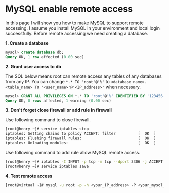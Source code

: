 # MySQL enable remote access
In this page I will show you how to make MySQL to support remote accessing. I assume you install MySQL in your
environment and local login successfully. Before remote accessing we need creating a database.

**1. Create a database**
```sql
mysql> create database db;
Query OK, 1 row affected (0.00 sec)
```

**2. Grant user access to db**

The SQL below means root can remote access any tables of any databases from any IP. You can change `*.* TO 'root'@'%'`
 to `<database_name>.<table_name> TO '<user_name>'@'<IP_address>'` when necessary.
```sql
mysql> GRANT ALL PRIVILEGES ON *.* TO 'root'@'%' IDENTIFIED BY '123456' WITH GRANT OPTION;
Query OK, 0 rows affected, 1 warning (0.00 sec)
```

**3. Don't forget close firewall or add rule in firewall**

Use following command to close firewall.
```bash
[root@henry ~]# service iptables stop
iptables: Setting chains to policy ACCEPT: filter          [  OK  ]
iptables: Flushing firewall rules:                         [  OK  ]
iptables: Unloading modules:                               [  OK  ]
```
Use following command to add rule allow MySQL remote access.
```bash
[root@henry ~]# iptables -I INPUT -p tcp -m tcp --dport 3306 -j ACCEPT
[root@henry ~]# service iptables save
```

**4. Test remote access**
```bash
[root@virtual ~]# mysql -u root -p -h <your_IP_address> -P <your_mysql_port>
```